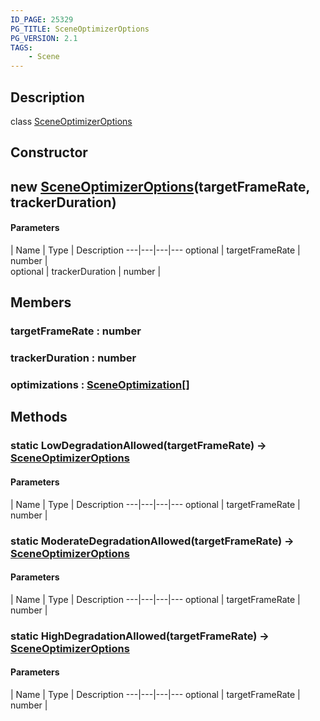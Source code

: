 ```yaml
---
ID_PAGE: 25329
PG_TITLE: SceneOptimizerOptions
PG_VERSION: 2.1
TAGS:
    - Scene
---
```

## Description

class [SceneOptimizerOptions](/classes/3.0/SceneOptimizerOptions)



## Constructor

## new [SceneOptimizerOptions](/classes/3.0/SceneOptimizerOptions)(targetFrameRate, trackerDuration)



#### Parameters
 | Name | Type | Description
---|---|---|---
optional | targetFrameRate | number |      
optional | trackerDuration | number |      
## Members

### targetFrameRate : number



### trackerDuration : number



### optimizations : [SceneOptimization](/classes/3.0/SceneOptimization)[]



## Methods

### static LowDegradationAllowed(targetFrameRate) &rarr; [SceneOptimizerOptions](/classes/3.0/SceneOptimizerOptions)



#### Parameters
 | Name | Type | Description
---|---|---|---
optional | targetFrameRate | number |      

### static ModerateDegradationAllowed(targetFrameRate) &rarr; [SceneOptimizerOptions](/classes/3.0/SceneOptimizerOptions)



#### Parameters
 | Name | Type | Description
---|---|---|---
optional | targetFrameRate | number |      

### static HighDegradationAllowed(targetFrameRate) &rarr; [SceneOptimizerOptions](/classes/3.0/SceneOptimizerOptions)



#### Parameters
 | Name | Type | Description
---|---|---|---
optional | targetFrameRate | number |      

